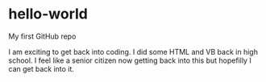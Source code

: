 # hello-world
My first GitHub repo

I am exciting to get back into coding. I did some HTML and VB back in high school.
I feel like a senior citizen now getting back into this but hopefilly I can get back into it. 
